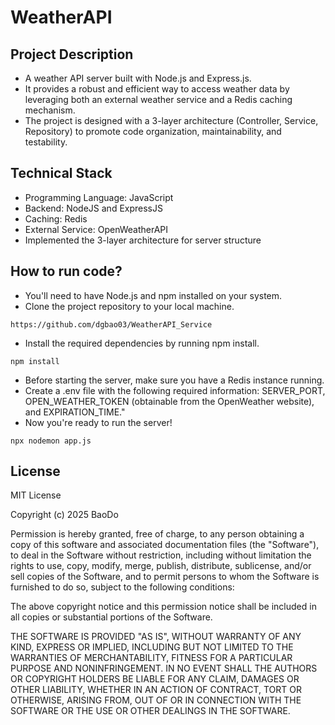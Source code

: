 # WeatherAPI

## Project Description
* A weather API server built with Node.js and Express.js.
* It provides a robust and efficient way to access weather data by leveraging both an external weather service and a Redis caching mechanism.
*  The project is designed with a 3-layer architecture (Controller, Service, Repository) to promote code organization, maintainability, and testability.

## Technical Stack

* Programming Language: JavaScript
* Backend: NodeJS and ExpressJS
* Caching: Redis
* External Service: OpenWeatherAPI
* Implemented the 3-layer architecture for server structure

## How to run code?
* You'll need to have Node.js and npm installed on your system.
* Clone the project repository to your local machine.
 ``` properties
https://github.com/dgbao03/WeatherAPI_Service
```
* Install the required dependencies by running npm install.
``` properties
npm install
```
* Before starting the server, make sure you have a Redis instance running.
* Create a .env file with the following required information: SERVER_PORT, OPEN_WEATHER_TOKEN (obtainable from the OpenWeather website), and EXPIRATION_TIME."
* Now you're ready to run the server!
``` properties
npx nodemon app.js
```

## License
MIT License

Copyright (c) 2025 BaoDo

Permission is hereby granted, free of charge, to any person obtaining a copy
of this software and associated documentation files (the "Software"), to deal
in the Software without restriction, including without limitation the rights
to use, copy, modify, merge, publish, distribute, sublicense, and/or sell
copies of the Software, and to permit persons to whom the Software is
furnished to do so, subject to the following conditions:

The above copyright notice and this permission notice shall be included in all
copies or substantial portions of the Software.

THE SOFTWARE IS PROVIDED "AS IS", WITHOUT WARRANTY OF ANY KIND, EXPRESS OR
IMPLIED, INCLUDING BUT NOT LIMITED TO THE WARRANTIES OF MERCHANTABILITY,
FITNESS FOR A PARTICULAR PURPOSE AND NONINFRINGEMENT. IN NO EVENT SHALL THE
AUTHORS OR COPYRIGHT HOLDERS BE LIABLE FOR ANY CLAIM, DAMAGES OR OTHER
LIABILITY, WHETHER IN AN ACTION OF CONTRACT, TORT OR OTHERWISE, ARISING FROM,
OUT OF OR IN CONNECTION WITH THE SOFTWARE OR THE USE OR OTHER DEALINGS IN THE
SOFTWARE.
 

